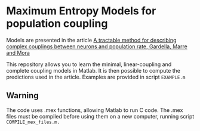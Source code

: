 # Maximum Entropy Models for population coupling
Models are presented in the article [A tractable method for describing complex couplings between neurons and population rate, Gardella, Marre and Mora](https://no_page_yet)

This repository allows you to learn the minimal, linear-coupling and complete coupling models in Matlab. It is then possible to compute the predictions used in the article. Examples are provided in script `EXAMPLE.m`

## Warning
The code uses .mex functions, allowing Matlab to run C code. The .mex files must be compiled before using them on a new computer, running script `COMPILE_mex_files.m.`
